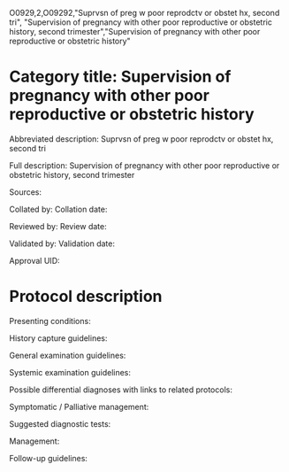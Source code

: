 O0929,2,O09292,"Suprvsn of preg w poor reprodctv or obstet hx, second tri", "Supervision of pregnancy with other poor reproductive or obstetric history, second trimester","Supervision of pregnancy with other poor reproductive or obstetric history"
# Category title: Supervision of pregnancy with other poor reproductive or obstetric history

Abbreviated description: Suprvsn of preg w poor reprodctv or obstet hx, second tri

Full description: Supervision of pregnancy with other poor reproductive or obstetric history, second trimester

Sources:

Collated by:
Collation date:

Reviewed by:
Review date:

Validated by:
Validation date:

Approval UID:

# Protocol description

Presenting conditions:

History capture guidelines:

General examination guidelines:

Systemic examination guidelines:

Possible differential diagnoses with links to related protocols:

Symptomatic / Palliative management:

Suggested diagnostic tests:

Management:

Follow-up guidelines:

